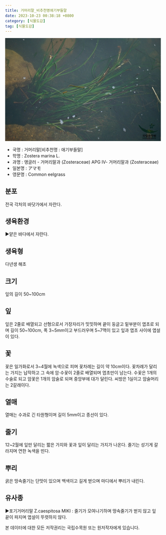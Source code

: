```yaml
---
title: 거머리말_비추천명애기부들말
date: 2023-10-23 00:38:18 +0800
category: [식물도감]
tag: [식물도감]
---
```




![거머리말[비추천명 : 애기부들말]](/assets/img/fileUpload/plants/basic/Zosteraceae/Zostera/11988/11988_1_th2.jpg)
- 국명 : 거머리말[비추천명 : 애기부들말]
- 학명 : Zostera marina L.
- 과명 : 앵글러 - 거머리말과 (Zosteraceae) APG Ⅳ- 거머리말과 (Zosteraceae)
- 일본명 : アマモ
- 영문명 : Common eelgrass


## 분포
전국 각처의 바닷가에서 자란다.
## 생육환경
▶얕은 바다에서 자란다.
## 생육형
다년생 해초
## 크기
잎의 길이 50~100cm
## 잎
잎은 2줄로 배열되고 선형으로서 가장자리가 밋밋하며 끝이 둥글고 밑부분이 엽초로 되며 길이 50~100cm, 폭 3~5mm이고 부드러우며 5~7맥이 있고 잎과 엽초 사이에 엽설이 있다.
## 꽃
꽃은 일가화로서 3~4월에 녹색으로 피며 꽃차례는 길이 약 10cm이다. 꽃차례가 달리는 가지는 납작하고 그 속에 암·수꽃이 2줄로 배열되며 엽초만이 남는다. 수꽃은 1개의 수술로 되고 암꽃은 1개의 암술로 되며 중앙부에 대가 달린다. 씨방은 1실이고 암술머리는 2갈래이다.
## 열매
열매는 수과로 긴 타원형이며 길이 5mm이고 종선이 있다.
## 줄기
12~2월에 잎만 달리는 짧은 가지와 꽃과 잎이 달리는 가지가 나온다. 줄기는 성기게 갈라지며 연한 녹색을 띤다.
## 뿌리
굵은 땅속줄기는 단맛이 있으며 백색이고 길게 벋으며 마디에서 뿌리가 내린다.
## 유사종
▶포기거머리말 Z.caespitosa MIKI : 줄기가 모여나기하며 땅속줄기가 벋지 않고 잎 끝이 파지며 엽설이 뚜렷하지 않다.






본 데이터에 대한 모든 저작권리는 국립수목원 또는 원저작자에게 있습니다.
